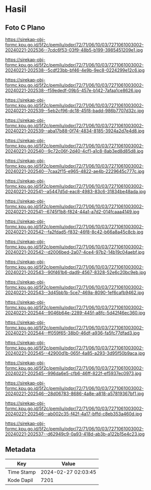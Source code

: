 # Hasil

## Foto C Plano

https://sirekap-obj-formc.kpu.go.id/5f2c/pemilu/pdpr/72/71/06/10/03/7271061003002-20240221-202536--7cdc6f53-03f9-48b5-b199-3985451209e1.jpg

https://sirekap-obj-formc.kpu.go.id/5f2c/pemilu/pdpr/72/71/06/10/03/7271061003002-20240221-202538--5cdf23bb-bf46-4e9b-9ec8-0224299e12c6.jpg

https://sirekap-obj-formc.kpu.go.id/5f2c/pemilu/pdpr/72/71/06/10/03/7271061003002-20240221-202538--f59ededf-09b5-457e-b142-7afaa1ce8626.jpg

https://sirekap-obj-formc.kpu.go.id/5f2c/pemilu/pdpr/72/71/06/10/03/7271061003002-20240221-202539--5eb2cf96-dc18-45f8-badd-986b7707d32c.jpg

https://sirekap-obj-formc.kpu.go.id/5f2c/pemilu/pdpr/72/71/06/10/03/7271061003002-20240221-202539--aba17b88-0f74-4834-8185-3924a2d7e4d8.jpg

https://sirekap-obj-formc.kpu.go.id/5f2c/pemilu/pdpr/72/71/06/10/03/7271061003002-20240221-202540--9c72c06f-2d40-4cf1-a1c8-8ab3ed8d85d8.jpg

https://sirekap-obj-formc.kpu.go.id/5f2c/pemilu/pdpr/72/71/06/10/03/7271061003002-20240221-202540--7caa2f15-e965-4822-ae4b-2229645c777c.jpg

https://sirekap-obj-formc.kpu.go.id/5f2c/pemilu/pdpr/72/71/06/10/03/7271061003002-20240221-202541--a5447d5d-eac8-4983-83c6-31834be48ada.jpg

https://sirekap-obj-formc.kpu.go.id/5f2c/pemilu/pdpr/72/71/06/10/03/7271061003002-20240221-202541--6745f1b8-f824-44a1-a7d2-014fcaaa4149.jpg

https://sirekap-obj-formc.kpu.go.id/5f2c/pemilu/pdpr/72/71/06/10/03/7271061003002-20240221-202542--fa2fdad5-f832-46f8-8c42-b66a8a45c8cb.jpg

https://sirekap-obj-formc.kpu.go.id/5f2c/pemilu/pdpr/72/71/06/10/03/7271061003002-20240221-202542--d2006bed-2a07-4ce4-97b2-14b19c04aebf.jpg

https://sirekap-obj-formc.kpu.go.id/5f2c/pemilu/pdpr/72/71/06/10/03/7271061003002-20240221-202543--90f461b6-dad9-4567-8328-52e6c20bc9eb.jpg

https://sirekap-obj-formc.kpu.go.id/5f2c/pemilu/pdpr/72/71/06/10/03/7271061003002-20240221-202543--3d45bb1b-5ce7-469a-8090-1ef6cafb9462.jpg

https://sirekap-obj-formc.kpu.go.id/5f2c/pemilu/pdpr/72/71/06/10/03/7271061003002-20240221-202544--9046b64e-2289-445f-a8fc-5d42f46ec360.jpg

https://sirekap-obj-formc.kpu.go.id/5f2c/pemilu/pdpr/72/71/06/10/03/7271061003002-20240221-202544--ff059f65-38b0-46df-a936-fa5fc77dfad3.jpg

https://sirekap-obj-formc.kpu.go.id/5f2c/pemilu/pdpr/72/71/06/10/03/7271061003002-20240221-202545--42900d1b-065f-4a85-a293-3d95f50b9aca.jpg

https://sirekap-obj-formc.kpu.go.id/5f2c/pemilu/pdpr/72/71/06/10/03/7271061003002-20240221-202545--996da6e5-cfb6-46ff-822f-ef5937ec0973.jpg

https://sirekap-obj-formc.kpu.go.id/5f2c/pemilu/pdpr/72/71/06/10/03/7271061003002-20240221-202546--28d06783-8686-4a8e-a818-a57819367bf1.jpg

https://sirekap-obj-formc.kpu.go.id/5f2c/pemilu/pdpr/72/71/06/10/03/7271061003002-20240221-202546--ab002c35-f42f-4a17-bffd-c8eb353a460d.jpg

https://sirekap-obj-formc.kpu.go.id/5f2c/pemilu/pdpr/72/71/06/10/03/7271061003002-20240221-202537--d62949c9-0a93-418d-ab3b-a122b15e4c23.jpg


## Metadata

| Key        | Value               |
| ---------- | ------------------- |
| Time Stamp | 2024-02-27 02:03:45 |
| Kode Dapil | 7201                |



